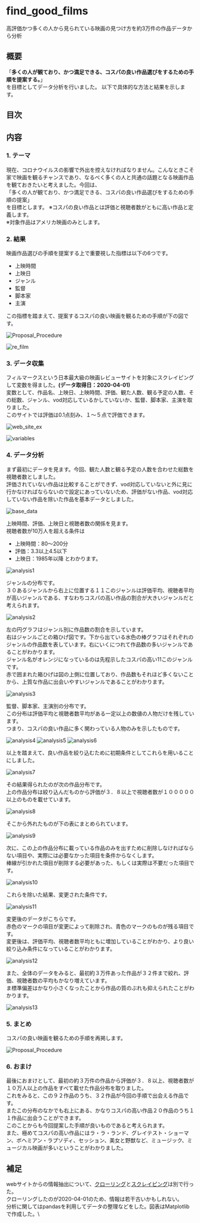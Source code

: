 # find_good_films
高評価かつ多くの人から見られている映画の見つけ方を約3万件の作品データから分析

## 概要
「**多くの人が観ており、かつ満足できる、コスパの良い作品選びをするための手順を提案する。**」\
を目標としてデータ分析を行いました。
以下で具体的な方法と結果を示します。

## 目次

## 内容
### 1. テーマ
現在、コロナウイルスの影響で外出を控えなければなりません。こんなときこそ家で映画を観るチャンスであり、なるべく多くの人と共通の話題となる映画作品を観ておきたいと考えました。今回は、\
「多くの人が観ており、かつ満足できる、コスパの良い作品選びをするための手順の提案」\
を目標とします。
※コスパの良い作品とは評価と視聴者数がともに高い作品と定義します。\
※対象作品はアメリカ映画のみとします。

### 2. 結果
映画作品選びの手順を提案する上で重要視した指標は以下の6つです。
- 上映時間
- 上映日
- ジャンル
- 監督
- 脚本家
- 主演

この指標を踏まえて、提案するコスパの良い映画を観るための手順が下の図です。

![Proposal_Procedure](https://github.com/hypknot74/find_good_films/blob/master/Proposal_Procedure.png)

![re_film](https://github.com/hypknot74/find_good_films/blob/master/re_film.png)

### 3. データ収集
フィルマークスという日本最大級の映画レビューサイトを対象にスクレイピングして変数を得ました。**(データ取得日：2020-04-01)**\
変数として、作品名、上映日、上映時間、評価、観た人数、観る予定の人数、その総数、ジャンル、vod対応しているかしていないか、監督、脚本家、主演を取りました。\
このサイトでは評価は0.1点刻み、１〜５点で評価できます。

![web_site_ex](https://github.com/hypknot74/find_good_films/blob/master/web_site_ex.png)

![variables](https://github.com/hypknot74/find_good_films/blob/master/variables.png)

### 4. データ分析
まず最初にデータを見ます。今回、観た人数と観る予定の人数を合わせた総数を視聴者数としました。\
評価されていない作品は比較することができず、vod対応していないと外に見に行かなければならないので設定にあっていないため、評価がない作品、vod対応していない作品を除いた作品を基本データとしました。

![base_data](https://github.com/hypknot74/find_good_films/blob/master/base_data.png)


上映時間、評価、上映日と視聴者数の関係を見ます。\
視聴者数が10万人を超える条件は
- 上映時間：80〜200分
- 評価：3.3以上4.5以下
- 上映日：1985年以降
とわかります。

![analysis1](https://github.com/hypknot74/find_good_films/blob/master/analysis.png)


ジャンルの分布です。\
３０あるジャンルから右上に位置する１１このジャンルは評価平均、視聴者平均が高いジャンルである、すなわちコスパの高い作品の割合が大きいジャンルだと考えられます。

![analysis2](https://github.com/hypknot74/find_good_films/blob/master/analysis2.png)


左の円グラフはジャンル別に作品数の割合を示しています。\
右はジャンルごとの箱ひげ図です。下から出ている水色の棒グラフはそれぞれのジャンルの作品数を表しています。右にいくにつれて作品数の多いジャンルであることがわかります。\
ジャンル名がオレンジになっているのは先程示したコスパの高い11このジャンルです。\
赤で囲まれた箱ひげは図の上側に位置しており、作品数もそれほど多くないことから、上質な作品に出会いやすいジャンルであることがわかります。

![analysis3](https://github.com/hypknot74/find_good_films/blob/master/analysis3.png)


監督、脚本家、主演別の分布です。\
この分布は評価平均と視聴者数平均がある一定以上の数値の人物だけを残しています。\
つまり、コスパの良い作品に多く関わっている人物のみを示したものです。

![analysis4](https://github.com/hypknot74/find_good_films/blob/master/analysis4.png)
![analysis5](https://github.com/hypknot74/find_good_films/blob/master/analysis5.png)
![analysis6](https://github.com/hypknot74/find_good_films/blob/master/analysis6.png)


以上を踏まえて、良い作品を絞り込むために初期条件としてこれらを用いることにしました。

![analysis7](https://github.com/hypknot74/find_good_films/blob/master/analysis7.png)


その結果得られたのが次の作品分布です。\
上の作品分布は絞り込んだものから評価が３．８以上で視聴者数が１０００００以上のものを載せています。

![analysis8](https://github.com/hypknot74/find_good_films/blob/master/analysis8.png)


そこから外れたものが下の表にまとめられています。

![analysis9](https://github.com/hypknot74/find_good_films/blob/master/analysis9.png)


次に、この上の作品分布に載っている作品のみを出すために削除しなければならない項目や、実際には必要なかった項目を条件からなくします。\
棒線が引かれた項目が削除する必要があった、もしくは実際は不要だった項目です。

![analysis10](https://github.com/hypknot74/find_good_films/blob/master/analysis10.png)


これらを除いた結果、変更された条件です。

![analysis11](https://github.com/hypknot74/find_good_films/blob/master/analysis11.png)


変更後のデータがこちらです。\
赤色のマークの項目が変更によって削除され、青色のマークのものが残る項目です。\
変更後は、評価平均、視聴者数平均ともに増加していることがわかり、より良い絞り込み条件になっていることがわかります。

![analysis12](https://github.com/hypknot74/find_good_films/blob/master/analysis12.png)


また、全体のデータをみると、最初約３万件あった作品が３２件まで絞れ、評価、視聴者数の平均もかなり増えています。\
ま標準偏差はかなり小さくなったことから作品の質のぶれも抑えられたことがわかります。

![analysis13](https://github.com/hypknot74/find_good_films/blob/master/analysis13.png)


### 5. まとめ
コスパの良い映画を観るための手順を再掲します。

![Proposal_Procedure](https://github.com/hypknot74/find_good_films/blob/master/Proposal_Procedure.png)


### 6. おまけ
最後におまけとして、最初の約３万件の作品から評価が３．８以上、視聴者数が１０万人以上の作品をすべて載せた作品分布を取りました。\
これをみると、この９２作品のうち、３２作品が今回の手順で出会える作品です。\
またこの分布のなかでも右上にある、かなりコスパの高い作品２０作品のうち１１作品に出会うことができます。\
このことからも今回提案した手順が良いものであると考えられます。\
また、極めてコスパの高い作品にはラ・ラ・ランド、グレイテスト・ショーマン、ボヘミアン・ラプソディ、セッション、美女と野獣など、ミュージック、ミュージカル映画が多いということがわかりました。


## 補足
webサイトからの情報抽出について、[クローリング](https://github.com/hypknot74/find_good_films/blob/master/crawling.py)と[スクレイピング](https://github.com/hypknot74/find_good_films/blob/master/scraping.py)は別で行った。\
クローリングしたのが2020-04-01のため、情報は若干古いかもしれない。\
分析に関してはpandasを利用してデータの整理などをした。図表はMatplotlibで作成した。\


